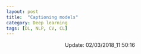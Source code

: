 ```yaml
---
layout: post
title:  "Captioning models"
category: Deep learning
tags: [DL, NLP, CV, CL]
---
```






<center> Update: 02/03/2018_11:50:16</center>

  	
